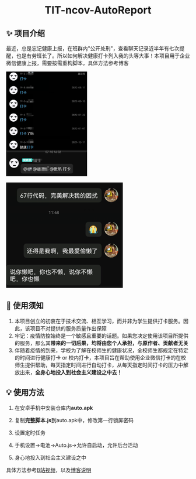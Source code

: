 <h1 align="center">TIT-ncov-AutoReport</h1>

## ✨ 项目介绍

最近，总是忘记健康上报，在班群内"公开处刑"，查看聊天记录近半年有七次提醒，也是有劳班长了。所以如何解决健康打卡列入我的头等大事！本项目用于企业微信健康上报，需要按需重构脚本，具体方法参考博客

![](https://raw.githubusercontent.com/GC-ZF/TIT-ncov-AutoReport/main/README%20IMG/1.png)

![](https://raw.githubusercontent.com/GC-ZF/TIT-ncov-AutoReport/main/README%20IMG/2.png)

## 🎯 使用须知

1. 本项目创立的初衷在于技术交流、相互学习，而并非为学生提供打卡服务。因此，该项目不对提供的服务质量作出保障
2. 牢记：疫情防控始终是一个敏感且重要的话题。如果您决定使用该项目所提供的服务，那么其**带来的一切后果，均将由您个人承担，与原作者、贡献者无关**
3. 伴随着疫情的到来，学校为了解在校师生的健康状况，全校师生都规定在特定的时间进行健康打卡 or 校内打卡，本项目旨在帮助使用企业微信打卡的在校师生提供帮助，每天指定时间进行自动打卡，从每天指定时间打卡的压力中解放出来，**全身心地投入到社会主义建设之中去！**

## 💡 使用方法

1. 在安卓手机中安装仓库内**auto.apk**

2. 复制**完整脚本.js**到auto.apk中，修改第一行锁屏密码

3. 设置定时任务
4. 手机设置->电池->Auto.js->允许自启动，允许后台活动
5. 身心地投入到社会主义建设之中

具体方法参考[B站视频](https://zhangshier.vip/posts/64506/)，以及[博客说明](https://zhangshier.vip/posts/64506/)
